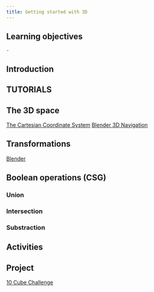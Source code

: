 ```yaml
---
title: Getting started with 3D
---
```


## Learning objectives
    - 


## Introduction


## TUTORIALS

  ## The 3D space
  [The Cartesian Coordinate System](https://www.youtube.com/watch?v=N4o3s5t0n9g)
  [Blender 3D Navigation](https://www.youtube.com/watch?v=A6XVDqnZYCY&list=PL3GeP3YLZn5hhfaGRSmRia0OwPPMfJu0V&index=2)

  ## Transformations
  [Blender](https://www.youtube.com/watch?v=qa22WtLufDU&t=22s)

  ## Boolean operations (CSG)

  ### Union

  ### Intersection

  ### Substraction

## Activities

## Project

[10 Cube Challenge](https://blenderartists.org/c/contests/10-cubes-challenge-2022/70)

